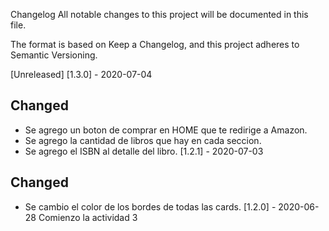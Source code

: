 Changelog
All notable changes to this project will be documented in this file.

The format is based on Keep a Changelog, and this project adheres to Semantic Versioning.

[Unreleased]
[1.3.0] - 2020-07-04
## Changed
- Se agrego un boton de comprar en HOME que te redirige a Amazon.
- Se agrego la cantidad de libros que hay en cada seccion.
- Se agrego el ISBN al detalle del libro.
[1.2.1] - 2020-07-03
## Changed
- Se cambio el color de los bordes de todas las cards.
[1.2.0] - 2020-06-28
Comienzo la actividad 3